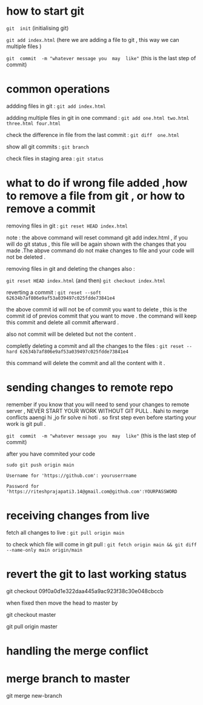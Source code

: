 
# how to start git 
`git  init`    (initialising git)

`git add index.html`   (here we are adding a file to git , this way we can multiple files )

`git  commit  -m "whatever message you  may  like"`   (this is the last step of commit)


# common operations 

addding files in git  :  `git add index.html` 

addding multiple files in git in one command :  `git add one.html two.html three.html four.html`

check the difference in file from the last commit : `git diff  one.html`

show  all  git commits : `git branch`

check files in staging area : `git status`


# what to do if wrong file added ,how to  remove a file  from git , or  how to remove a commit    

removing files in git  :  `git reset HEAD index.html` 

note : the above command will reset command git add index.html , if you will do  git  status , this file will be again shown with the changes that you  made .The abpve command do not make changes to file and your code will not  be deleted . 

removing files in git and deleting the  changes also  :  

`git reset HEAD index.html`  (and then) 
`git checkout index.html`

reverting a commit  : `git reset --soft 62634b7af806e9af53a039497c025fdde73841e4` 

the above commit  id will not be of commit  you want to delete , this  is  the commit  id of previos commit that you want to  move . the command will keep this commit and delete all commit afterward .

also  not commit  will  be deleted  but  not the content . 

completly  deleting a commit and all the changes to the files   : `git reset --hard 62634b7af806e9af53a039497c025fdde73841e4` 

this command will  delete  the commit  and all the  content with it .


# sending changes  to  remote repo 

remember if you know  that you will  need to  send your changes to remote server , NEVER START YOUR WORK WITHOUT GIT PULL . Nahi to merge conflicts aaengi hi ,jo fir solve ni hoti . so first step  even before  starting your work is  git pull .  

`git  commit  -m "whatever message you  may  like"`   (this is the last step of commit)

after you  have commited your code  

`sudo git push origin main`

`Username for 'https://github.com': youruserrname`

`Password for 'https://riteshprajapati3.14@gmail.com@github.com':YOURPASSWORD`

# receiving changes from live 

fetch all changes to live : `git pull origin main`

to check which file will come in git pull :  `git fetch origin main && git diff --name-only main origin/main`

#  revert the git to  last  working status

git checkout 09f0a0d1e322daa445a9ac923f38c30e048cbccb

when fixed then move the head to master by 

git checkout master

git pull origin master


#  handling the merge conflict  

#  merge branch to master
git merge new-branch
